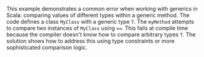 This example demonstrates a common error when working with generics in Scala: comparing values of different types within a generic method. The code defines a class `MyClass` with a generic type `T`. The `myMethod` attempts to compare two instances of `MyClass` using `==`. This fails at compile time because the compiler doesn't know how to compare arbitrary types `T`.  The solution shows how to address this using type constraints or more sophisticated comparison logic.